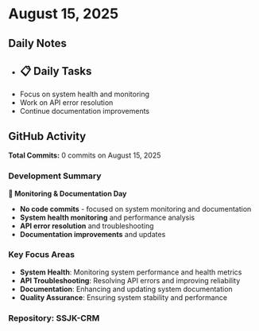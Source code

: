﻿# August 15, 2025

## Daily Notes

- ## 📋 Daily Tasks
- Focus on system health and monitoring
- Work on API error resolution
- Continue documentation improvements


## GitHub Activity

**Total Commits:** 0 commits on August 15, 2025

### Development Summary

**📅 Monitoring & Documentation Day**
- **No code commits** - focused on system monitoring and documentation
- **System health monitoring** and performance analysis
- **API error resolution** and troubleshooting
- **Documentation improvements** and updates

### Key Focus Areas
- **System Health**: Monitoring system performance and health metrics
- **API Troubleshooting**: Resolving API errors and improving reliability
- **Documentation**: Enhancing and updating system documentation
- **Quality Assurance**: Ensuring system stability and performance

### Repository: SSJK-CRM

